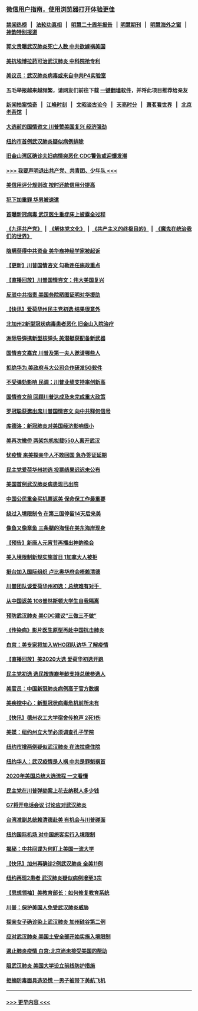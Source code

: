 ### [微信用户指南，使用浏览器打开体验更佳](https://github.com/gfw-breaker/banned-news1/blob/master/indexes/wechat-guide.md?t=0)
#### [禁闻热榜](热点新闻.md?t=0)  &nbsp;&nbsp;|&nbsp;&nbsp; [法轮功真相](https://github.com/gfw-breaker/truth/blob/master/README.md?t=0) &nbsp;&nbsp;|&nbsp;&nbsp; [明慧二十周年报告](https://github.com/gfw-breaker/mh-reports/blob/master/README.md?t=0) &nbsp;&nbsp;|&nbsp;&nbsp;[明慧期刊](https://github.com/gfw-breaker/mh-qikan) &nbsp;&nbsp;|&nbsp;&nbsp; [明慧海外之窗](https://github.com/gfw-breaker/mh-news/blob/master/README.md?t=0) &nbsp;&nbsp;|&nbsp;&nbsp; [神韵特别报道](https://github.com/gfw-breaker/mh-news/blob/master/shenyun.md?t=0)
#### [郭文贵曝武汉肺炎死亡人数 中共欲嫁祸美国](../pages/nsc412/n11846240.md?t=02052222) 
#### [美抗埃博拉药可治武汉肺炎 中科院抢专利](../pages/nsc412/n11846409.md?t=02052222) 
#### [美议员：武汉肺炎病毒或来自中共P4实验室](../pages/nsc412/n11846043.md?t=02052222) 
#### 五毛举报越来越频繁，请网友们前往下载 [一键翻墙软件](https://github.com/gfw-breaker/ssr-accounts)，并将此项目推荐给亲友
#### [新闻拍案惊奇](https://github.com/gfw-breaker/banned-news1/blob/master/pages/link4.md) &nbsp;&nbsp;|&nbsp;&nbsp; [江峰时刻](https://github.com/gfw-breaker/banned-news1/blob/master/pages/link4.md) &nbsp;&nbsp;|&nbsp;&nbsp; [文昭谈古论今](https://github.com/gfw-breaker/banned-news1/blob/master/pages/link4.md) &nbsp;&nbsp;|&nbsp;&nbsp; [天亮时分](https://github.com/gfw-breaker/banned-news1/blob/master/pages/link4.md) &nbsp;&nbsp;|&nbsp;&nbsp; [萧茗看世界](https://github.com/gfw-breaker/banned-news1/blob/master/pages/link4.md) &nbsp;&nbsp;|&nbsp;&nbsp; [北京老茶馆](https://github.com/gfw-breaker/banned-news1/blob/master/pages/link4.md) &nbsp;&nbsp;|&nbsp;&nbsp; 
#### [大选前的国情咨文 川普赞美国复兴 经济强劲](../pages/nsc412/n11845526.md?t=02052222) 
#### [纽约市首例武汉肺炎疑似病例排除](../pages/nsc412/n11844989.md?t=02052222) 
#### [旧金山湾区确诊夫妇病情突恶化 CDC警告或迎爆发潮](../pages/nsc412/n11845730.md?t=02052222) 
#### [>>> 我要声明退出共产党、共青团、少年队 <<<](https://github.com/begood0513/goodnews/blob/master/quit/letter.md) 
#### [美信用评分规则改  按时还款信用分提高](../pages/nsc412/n11845488.md?t=02052222) 
#### [犯下加重罪 华男被速遣](../pages/nsc412/n11845476.md?t=02052222) 
#### [首曝新冠病毒 武汉医生重症床上披露全过程](../pages/nsc412/n11845150.md?t=02052222) 
#### [《九评共产党》](https://github.com/begood0513/9ping.md/blob/master/README.md) &nbsp;|&nbsp; [《解体党文化》](../../../../jtdwh.md/blob/master/README.md)  &nbsp;|&nbsp; [《共产主义的终极目的》](../../../../gczydzjmd.md/blob/master/README.md) &nbsp;|&nbsp; [《魔鬼在统治我们的世界》](../../../../mgztzwmdsj.md/blob/master/README.md) 
#### [隐瞒获得中共资金 美华裔神经学家被起诉](../pages/nsc412/n11844879.md?t=02052222) 
#### [【更新】川普国情咨文 勾勒连任施政重点](../pages/nsc412/n11845223.md?t=02052222) 
#### [【直播回放】川普国情咨文：伟大美国复兴](../pages/nsc412/n11842079.md?t=02052222) 
#### [反驳中共指责 美国务院晒图证明对华援助](../pages/nsc412/n11844859.md?t=02052222) 
#### [【快讯】爱荷华州民主党初选 结果很意外](../pages/nsc412/n11844878.md?t=02052222) 
#### [北加州2新型冠状病毒患者恶化 旧金山入院治疗](../pages/nsc412/n11844842.md?t=02052222) 
#### [洲际导弹携新型核弹头 美潜艇获配备新武器](../pages/nsc412/n11844680.md?t=02052222) 
#### [国情咨文嘉宾 川普及第一夫人邀请哪些人](../pages/nsc412/n11844712.md?t=02052222) 
#### [拒绝华为 美政府与大公司合作研发5G软件](../pages/nsc412/n11844625.md?t=02052222) 
#### [不受弹劾影响 民调：川普业绩支持率创新高](../pages/nsc412/n11844622.md?t=02052222) 
#### [国情咨文前 回顾川普达成及未完成重大政策](../pages/nsc412/n11844581.md?t=02052222) 
#### [罗冠聪获邀出席川普国情咨文 向中共释何信号](../pages/nsc412/n11844355.md?t=02052222) 
#### [库德洛：新冠肺炎对美国经济影响很小](../pages/nsc412/n11844418.md?t=02052222) 
#### [美再次撤侨 两架包机拟载550人离开武汉](../pages/nsc412/n11844407.md?t=02052222) 
#### [忧疫情 来美探亲华人不敢回国 急办签证延期](../pages/nsc412/n11843344.md?t=02052222) 
#### [民主党爱荷华州初选 投票结果迟迟未公布](../pages/nsc412/n11844207.md?t=02052222) 
#### [美国首例武汉肺炎病患现已出院](../pages/nsc412/n11842740.md?t=02052222) 
#### [中国公民重金买机票返美 保命保工作最重要](../pages/nsc412/n11843282.md?t=02052222) 
#### [绕过入境限制令  在第三国停留14天后来美](../pages/nsc412/n11843341.md?t=02052222) 
#### [像鱼又像章鱼 三条腿的海怪在美东海岸现身](../pages/nsc412/n11843092.md?t=02052222) 
#### [【预告】新唐人元宵节再播出神韵晚会](../pages/nsc412/n11843192.md?t=02052222) 
#### [美入境限制新规实施首日 1加拿大人被拒](../pages/nsc412/n11843058.md?t=02052222) 
#### [挺台加入国际组织 卢比奥华府会唔赖清德](../pages/nsc412/n11843023.md?t=02052222) 
#### [川普团队谈爱荷华州初选：总统难有对手  ](../pages/nsc412/n11842867.md?t=02052222) 
#### [从中国返美 108普林斯顿大学生自我隔离](../pages/nsc412/n11842714.md?t=02052222) 
#### [预防武汉肺炎 美CDC建议“三做三不做”](../pages/nsc412/n11842700.md?t=02052222) 
#### [《传染病》影片医生原型再赴中国抗击肺炎](../pages/nsc412/n11842626.md?t=02052222) 
#### [白宫：美专家将加入WHO团队访华 了解疫情](../pages/nsc412/n11842198.md?t=02052222) 
#### [【直播回放】美2020大选 爱荷华初选开跑](../pages/nsc412/n11841820.md?t=02052222) 
#### [民主党初选 选民按族裔年龄支持总统参选人](../pages/nsc412/n11842239.md?t=02052222) 
#### [美官员：中国新冠肺炎病例高于官方数据](../pages/nsc412/n11842452.md?t=02052222) 
#### [美疾控中心：新型冠状病毒危机前所未有](../pages/nsc412/n11842406.md?t=02052222) 
#### [【快讯】德州农工大学宿舍传枪声 2死1伤](../pages/nsc412/n11842279.md?t=02052222) 
#### [美媒：纽约州立大学必须调查孔子学院](../pages/nsc412/n11840637.md?t=02052222) 
#### [纽约市增两例疑似武汉肺炎 在法拉盛住院](../pages/nsc412/n11840625.md?t=02052222) 
#### [纽约华人：武汉疫情是人祸 中共是罪魁祸首](../pages/nsc412/n11840631.md?t=02052222) 
#### [2020年美国总统大选流程 一文看懂](../pages/nsc412/n11842056.md?t=02052222) 
#### [民主党在川普弹劾案上花去纳税人多少钱](../pages/nsc412/n11841941.md?t=02052222) 
#### [G7将开电话会议 讨论应对武汉肺炎](../pages/nsc412/n11841658.md?t=02052222) 
#### [台湾准副总统赖清德赴美 有机会与川普碰面](../pages/nsc412/n11841332.md?t=02052222) 
#### [纽约国际机场  对中国旅客实行入境限制](../pages/nsc412/n11840619.md?t=02052222) 
#### [揭秘：中共间谍为何盯上美国一流大学](../pages/nsc412/n11840270.md?t=02052222) 
#### [【快讯】加州再确诊2例武汉肺炎 全美11例](../pages/nsc412/n11840339.md?t=02052222) 
#### [纽约再现2患者 武汉肺炎疑似病例增至3宗](../pages/nsc412/n11840010.md?t=02052222) 
#### [【思想领袖】美教育部长：如何修复教育系统](../pages/nsc412/n11690865.md?t=02052222) 
#### [川普：保护美国人免受武汉肺炎威胁](../pages/nsc412/n11839718.md?t=02052222) 
#### [探亲女子确诊染上武汉肺炎 加州硅谷第二例](../pages/nsc412/n11839784.md?t=02052222) 
#### [应对武汉肺炎 美国土安全部开始实施入境限制](../pages/nsc412/n11839729.md?t=02052222) 
#### [遏止肺炎疫情 白宫:北京尚未接受美国的帮助](../pages/nsc412/n11839660.md?t=02052222) 
#### [阻武汉肺炎 美国大学设立前线防护措施](../pages/nsc412/n11839479.md?t=02052222) 
#### [拒摘防毒面具造恐慌 一男子被带下美航飞机](../pages/nsc412/n11839455.md?t=02052222) 

----
#### [ >>> 更早内容 <<< ](../indexes/nsc412-earlier.md)
